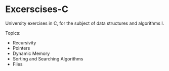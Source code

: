 # Excerscises-C
University exercises in C, for the subject of data structures and algorithms I.

Topics:
<ul>
  <li>Recursivity</li>
  <li>Pointers</li>
  <li>Dynamic Memory</li>
  <li>Sorting and Searching Algorithms</li>
  <li>Files</li>
</ul>  

